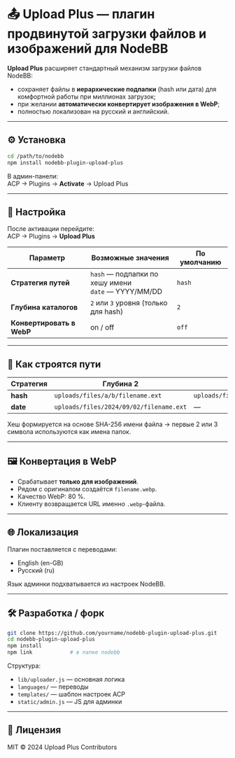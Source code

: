  # 📤 Upload Plus — плагин продвинутой загрузки файлов и изображений для NodeBB

**Upload Plus** расширяет стандартный механизм загрузки файлов NodeBB:

- сохраняет файлы в **иерархические подпапки** (hash или дата) для комфортной работы при миллионах загрузок;  
- при желании **автоматически конвертирует изображения в WebP**;  
- полностью локализован на русский и английский.

---

## ⚙️ Установка

```bash
cd /path/to/nodebb
npm install nodebb-plugin-upload-plus
```

В админ-панели:  
ACP → Plugins → **Activate** → Upload Plus

---

## 🔧 Настройка

После активации перейдите:  
ACP → Plugins → **Upload Plus**

| Параметр            | Возможные значения                 | По умолчанию |
|---------------------|------------------------------------|--------------|
| **Стратегия путей** | `hash`  — подпапки по хешу имени<br>`date` — YYYY/MM/DD | `hash` |
| **Глубина каталогов** | `2` или `3` уровня (только для hash) | `2` |
| **Конвертировать в WebP** | on / off | `off` |

---

## 📁 Как строятся пути

| Стратегия | Глубина 2 | Глубина 3 |
|-----------|-----------|-----------|
| **hash**  | `uploads/files/a/b/filename.ext` | `uploads/files/a/b/c/filename.ext` |
| **date**  | `uploads/files/2024/09/02/filename.ext` | — |

Хеш формируется на основе SHA-256 имени файла → первые 2 или 3 символа используются как имена папок.

---

## 🖼️ Конвертация в WebP

- Срабатывает **только для изображений**.  
- Рядом с оригиналом создаётся `filename.webp`.  
- Качество WebP: 80 %.  
- Клиенту возвращается URL именно `.webp`-файла.

---

## 🌐 Локализация

Плагин поставляется с переводами:

- English (en-GB)  
- Русский (ru)

Язык админки подхватывается из настроек NodeBB.

---

## 🛠️ Разработка / форк

```bash
git clone https://github.com/yourname/nodebb-plugin-upload-plus.git
cd nodebb-plugin-upload-plus
npm install
npm link            # в папке nodebb
```

Структура:

- `lib/uploader.js` — основная логика  
- `languages/` — переводы  
- `templates/` — шаблон настроек ACP  
- `static/admin.js` — JS для админки

---

## 📄 Лицензия

MIT © 2024 Upload Plus Contributors

